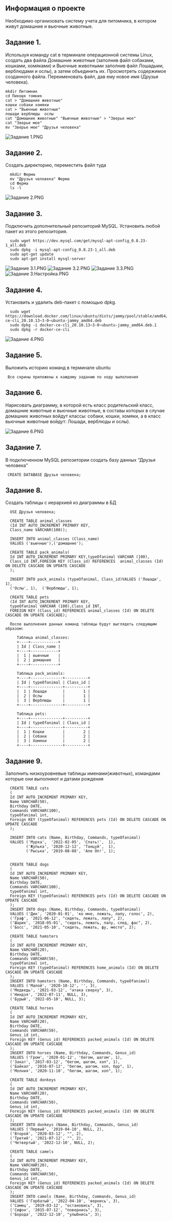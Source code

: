 ## Информация о проекте
Необходимо организовать систему учета для питомника, в котором живут
домашние и вьючные животные.

## Задание 1.
   Используя команду cat в терминале операционной системы Linux, создать
   два файла Домашние животные (заполнив файл собаками, кошками,
   хомяками) и Вьючные животными заполнив файл Лошадьми, верблюдами и
   ослы), а затем объединить их. Просмотреть содержимое созданного файла.
   Переименовать файл, дав ему новое имя (Друзья человека).

    mkdir Питомник      
    cd Пикошк томник     
    cat > "Домашние животные"    
    кошки собаки хомяки     
    cat > "Вьючные животные"    
    лошади верблюды  ослы    
    cat "Домашние животные" "Вьючные животные" > "Зверье мое"    
    cat "Зверье мое"  
    mv "Зверье мое" "Друзья человека"

![Задание 1.PNG](https://github.com/VoldMarius/FinalControlWork/blob/99c7116391c7d15225380cc9b9911962aead5345/%D0%97%D0%B0%D0%B4%D0%B0%D0%BD%D0%B8%D0%B5%201.PNG)

## Задание 2.
   Создать директорию, переместить файл туда

      mkdir Ферма
      mv "Друзья человека" Ферма
      cd Ферма
      ls -l

![Задание 2.PNG](https://github.com/VoldMarius/FinalControlWork/blob/3e878b181514b4e21b6116c1c67340a4d069ffec/%D0%97%D0%B0%D0%B4%D0%B0%D0%BD%D0%B8%D0%B5%202.PNG)

## Задание 3.
   Подключить дополнительный репозиторий MySQL. Установить любой пакет
   из этого репозитория.

      sudo wget https://dev.mysql.com/get/mysql-apt-config_0.8.23-1_all.deb
      sudo dpkg -i mysql-apt-config_0.8.23-1_all.deb
      sudo apt-get update
      sudo apt-get install mysql-server


![Задание 3.1.PNG](https://github.com/VoldMarius/FinalControlWork/blob/8d0a29aaf3d25c9cddada872def20efa331ed01e/%D0%97%D0%B0%D0%B4%D0%B0%D0%BD%D0%B8%D0%B5%203%20(%D0%9F%D0%B5%D1%80%D0%B2%D1%8B%D0%B9%20%D1%81%D0%BD%D0%B8%D0%BC%D0%BE%D0%BA).PNG)
![Задание 3.2.PNG](https://github.com/VoldMarius/FinalControlWork/blob/8d0a29aaf3d25c9cddada872def20efa331ed01e/%D0%97%D0%B0%D0%B4%D0%B0%D0%BD%D0%B8%D0%B5%203%20(%D0%92%D1%82%D0%BE%D1%80%D0%BE%D0%B9%20%D1%81%D0%BD%D0%B8%D0%BC%D0%BE%D0%BA).PNG)
![Задание 3.3.PNG](https://github.com/VoldMarius/FinalControlWork/blob/8d0a29aaf3d25c9cddada872def20efa331ed01e/%D0%97%D0%B0%D0%B4%D0%B0%D0%BD%D0%B8%D0%B5%203%20(%D0%A2%D1%80%D0%B5%D1%82%D0%B8%D0%B9%20%D1%81%D0%BD%D0%B8%D0%BC%D0%BE%D0%BA).PNG)
![Задание 3.Настройка.PNG](https://github.com/VoldMarius/FinalControlWork/blob/8d0a29aaf3d25c9cddada872def20efa331ed01e/%D0%97%D0%B0%D0%B4%D0%B0%D0%BD%D0%B8%D0%B5%203%20(%D0%9D%D0%B0%D1%81%D1%82%D1%80%D0%BE%D0%B9%D0%BA%D0%B0).PNG)

## Задание 4.
   Установить и удалить deb-пакет с помощью dpkg.
 

      sudo wget https://download.docker.com/linux/ubuntu/dists/jammy/pool/stable/amd64/docker-ce-cli_20.10.13~3-0~ubuntu-jammy_amd64.deb
      sudo dpkg -i docker-ce-cli_20.10.13~3-0~ubuntu-jammy_amd64.deb.1
      sudo dpkg -r docker-ce-cli

![Задание 4.PNG](https://github.com/VoldMarius/FinalControlWork/blob/d65df8a22de21b98392da7c1bea59bcb74081820/%D0%97%D0%B0%D0%B4%D0%B0%D0%BD%D0%B8%D0%B5%204.PNG)

## Задание 5.

  Выложить историю команд в терминале ubuntu
 
     Все скрины приложены к каждому заданию по ходу выполнения


## Задание 6.

   Нарисовать диаграмму, в которой есть класс родительский класс, домашние
   животные и вьючные животные, в составы которых в случае домашних
   животных войдут классы: собаки, кошки, хомяки, а в класс вьючные животные
   войдут: Лошади, верблюды и ослы).
   
![Задание 6.PNG](https://github.com/VoldMarius/FinalControlWork/blob/9b6bb3473e9a946443b72e16629d40448c526169/%D0%94%D0%B8%D0%B0%D0%B3%D1%80%D0%B0%D0%BC%D0%BC%D0%B0.png)

## Задание 7.

   В подключенном MySQL репозитории создать базу данных “Друзья
   человека”

     CREATE DATABASE Друзья человека;

## Задание 8.

   Создать таблицы с иерархией из диаграммы в БД
      
      USE Друзья человека;

      CREATE TABLE animal_classes
      (Id INT AUTO_INCREMENT PRIMARY KEY,
      Class_name VARCHAR(100));

      INSERT INTO animal_classes (Class_name)
      VALUES ('вьючные'),('домашние');
      
      CREATE TABLE pack_animals(
      Id INT AUTO_INCREMENT PRIMARY KEY,typeOfanimal VARCHAR (100),
      Class_id INT,FOREIGN KEY (Class_id) REFERENCES  animal_classes (Id) ON DELETE CASCADE ON UPDATE CASCADE
      );

      INSERT INTO pack_animals (typeOfanimal, Class_id)VALUES ('Лошади', 1),
      ('Ослы', 1),  ('Верблюды', 1);

      CREATE TABLE pets
      (Id INT AUTO_INCREMENT PRIMARY KEY,
      typeOfanimal VARCHAR (100),Class_id INT,
      FOREIGN KEY (Class_id) REFERENCES animal_classes (Id) ON DELETE CASCADE ON UPDATE CASCADE);

      После выполнения данных команд таблицы будут выглядеть следующим образом:
      
         Таблица animal_classes:
         +----+------------+
         | Id | Class_name |
         +----+------------+
         |  1 | вьючные    |
         |  2 | домашние   |
         +----+------------+
         
         Таблица pack_animals:
         +----+--------------+----------+
         | Id | typeOfanimal | Class_id |
         +----+--------------+----------+
         |  1 | Лошади       |        1 |
         |  2 | Ослы         |        1 |
         |  3 | Верблюды     |        1 |
         +----+--------------+----------+
         
         Таблица pets:
         +----+--------------+----------+
         | Id | typeOfanimal | Class_id |
         +----+--------------+----------+
         |  1 | Кошки        |        2 |
         |  2 | Собаки       |        2 |
         |  3 | Хомяки       |        2 |
         +----+--------------+----------+


## Задание 9.

   Заполнить низкоуровневые таблицы именами(животных), командами
   которые они выполняют и датами рождения


      CREATE TABLE cats
      (       
      Id INT AUTO_INCREMENT PRIMARY KEY,
      Name VARCHAR(50),
      Birthday DATE,
      Commands VARCHAR(100),
      typeOfanimal int,
      Foreign KEY (typeOfanimal) REFERENCES pets (Id) ON DELETE CASCADE ON UPDATE CASCADE
      );

      INSERT INTO cats (Name, Birthday, Commands, typeOfanimal)
      VALUES ('Мурка',  '2022-02-05', 'Спать!',  1),
             ('Жулька', '2020-12-12', 'Танцуй',  1),  
             ('Рыська', '2019-08-08', 'Але Оп!', 1);

      
      CREATE TABLE dogs
      (       
      Id INT AUTO_INCREMENT PRIMARY KEY,
      Name VARCHAR(50),
      Birthday DATE,
      Commands VARCHAR(100),
      typeOfanimal int,
      Foreign KEY (typeOfanimal) REFERENCES pets (Id) ON DELETE CASCADE ON UPDATE CASCADE
      );
      INSERT INTO dogs (Name, Birthday, Commands, typeOfanimal)
      VALUES ('Дик', '2020-01-01', 'ко мне, лежать, лапу, голос', 2),
      ('Граф', '2021-06-12', "сидеть, лежать, лапу", 2),  
      ('Шарик', '2018-05-01', "сидеть, лежать, лапу, след, фас", 2),
      ('Босс', '2021-05-10', "сидеть, лежать, фу, место", 2);
      
      CREATE TABLE hamsters
      (       
      Id INT AUTO_INCREMENT PRIMARY KEY,
      Name VARCHAR(20),
      Birthday DATE,
      Commands VARCHAR(50),
      typeOfanimal int,
      Foreign KEY (typeOfanimal) REFERENCES home_animals (Id) ON DELETE CASCADE ON UPDATE CASCADE
      );
      INSERT INTO hamsters (Name, Birthday, Commands, typeOfanimal)
      VALUES ('Малой', '2020-10-12', '', 3),
      ('Медведь', '2021-03-12', "атака сверху", 3),  
      ('Ниндзя', '2022-07-11', NULL, 3),
      ('Бурый', '2022-05-10', NULL, 3);
      
      CREATE TABLE horses
      (       
      Id INT AUTO_INCREMENT PRIMARY KEY,
      Name VARCHAR(20),
      Birthday DATE,
      Commands VARCHAR(50),
      Genus_id int,
      Foreign KEY (Genus_id) REFERENCES packed_animals (Id) ON DELETE CASCADE ON UPDATE CASCADE
      );
      INSERT INTO horses (Name, Birthday, Commands, Genus_id)
      VALUES ('Гром', '2020-01-12', 'бегом, шагом', 1),
      ('Закат', '2017-03-12', "бегом, шагом, хоп", 1),  
      ('Байкал', '2016-07-12', "бегом, шагом, хоп, брр", 1),
      ('Молния', '2020-11-10', "бегом, шагом, хоп", 1);
      
      CREATE TABLE donkeys
      (       
      Id INT AUTO_INCREMENT PRIMARY KEY,
      Name VARCHAR(20),
      Birthday DATE,
      Commands VARCHAR(50),
      Genus_id int,
      Foreign KEY (Genus_id) REFERENCES packed_animals (Id) ON DELETE CASCADE ON UPDATE CASCADE
      );
      INSERT INTO donkeys (Name, Birthday, Commands, Genus_id)
      VALUES ('Первый', '2019-04-10', NULL, 2),
      ('Второй', '2020-03-12', "", 2),  
      ('Третий', '2021-07-12', "", 2),
      ('Четвертый', '2022-12-10', NULL, 2);
      
      CREATE TABLE camels
      (       
      Id INT AUTO_INCREMENT PRIMARY KEY,
      Name VARCHAR(20),
      Birthday DATE,
      Commands VARCHAR(50),
      Genus_id int,
      Foreign KEY (Genus_id) REFERENCES packed_animals (Id) ON DELETE CASCADE ON UPDATE CASCADE
      );
      INSERT INTO camels (Name, Birthday, Commands, Genus_id)
      VALUES ('Горбатый', '2022-04-10', 'вернись', 3),
      ('Самец', '2019-03-12', "остановись", 3),  
      ('Сифон', '2015-07-12', "повернись", 3),
      ('Борода', '2022-12-10', "улыбнись", 3);